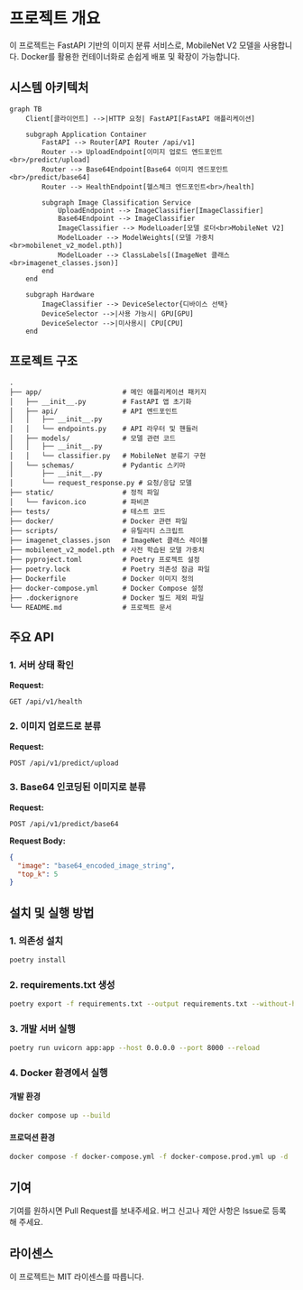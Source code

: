 # 프로젝트 개요
이 프로젝트는 FastAPI 기반의 이미지 분류 서비스로, MobileNet V2 모델을 사용합니다. Docker를 활용한 컨테이너화로 손쉽게 배포 및 확장이 가능합니다.

## 시스템 아키텍처
```mermaid
graph TB
    Client[클라이언트] -->|HTTP 요청| FastAPI[FastAPI 애플리케이션]
    
    subgraph Application Container
        FastAPI --> Router[API Router /api/v1]
        Router --> UploadEndpoint[이미지 업로드 엔드포인트<br>/predict/upload]
        Router --> Base64Endpoint[Base64 이미지 엔드포인트<br>/predict/base64]
        Router --> HealthEndpoint[헬스체크 엔드포인트<br>/health]
        
        subgraph Image Classification Service
            UploadEndpoint --> ImageClassifier[ImageClassifier]
            Base64Endpoint --> ImageClassifier
            ImageClassifier --> ModelLoader[모델 로더<br>MobileNet V2]
            ModelLoader --> ModelWeights[(모델 가중치<br>mobilenet_v2_model.pth)]
            ModelLoader --> ClassLabels[(ImageNet 클래스<br>imagenet_classes.json)]
        end
    end

    subgraph Hardware
        ImageClassifier --> DeviceSelector{디바이스 선택}
        DeviceSelector -->|사용 가능시| GPU[GPU]
        DeviceSelector -->|미사용시| CPU[CPU]
    end
```

## 프로젝트 구조
```
.
├── app/                    # 메인 애플리케이션 패키지
│   ├── __init__.py         # FastAPI 앱 초기화
│   ├── api/                # API 엔드포인트
│   │   ├── __init__.py
│   │   └── endpoints.py    # API 라우터 및 핸들러
│   ├── models/             # 모델 관련 코드
│   │   ├── __init__.py
│   │   └── classifier.py   # MobileNet 분류기 구현
│   └── schemas/            # Pydantic 스키마
│       ├── __init__.py
│       └── request_response.py # 요청/응답 모델
├── static/                 # 정적 파일
│   └── favicon.ico         # 파비콘
├── tests/                  # 테스트 코드
├── docker/                 # Docker 관련 파일
├── scripts/                # 유틸리티 스크립트
├── imagenet_classes.json   # ImageNet 클래스 레이블
├── mobilenet_v2_model.pth  # 사전 학습된 모델 가중치
├── pyproject.toml          # Poetry 프로젝트 설정
├── poetry.lock             # Poetry 의존성 잠금 파일
├── Dockerfile              # Docker 이미지 정의
├── docker-compose.yml      # Docker Compose 설정
├── .dockerignore           # Docker 빌드 제외 파일
└── README.md               # 프로젝트 문서
```

## 주요 API

### 1. 서버 상태 확인
**Request:**
```http
GET /api/v1/health
```

### 2. 이미지 업로드로 분류
**Request:**
```http
POST /api/v1/predict/upload
```

### 3. Base64 인코딩된 이미지로 분류
**Request:**
```http
POST /api/v1/predict/base64
```
**Request Body:**
```json
{
  "image": "base64_encoded_image_string",
  "top_k": 5
}
```

## 설치 및 실행 방법

### 1. 의존성 설치
```bash
poetry install
```

### 2. requirements.txt 생성
```bash
poetry export -f requirements.txt --output requirements.txt --without-hashes
```

### 3. 개발 서버 실행
```bash
poetry run uvicorn app:app --host 0.0.0.0 --port 8000 --reload
```

### 4. Docker 환경에서 실행

#### 개발 환경
```bash
docker compose up --build
```

#### 프로덕션 환경
```bash
docker compose -f docker-compose.yml -f docker-compose.prod.yml up -d
```

## 기여
기여를 원하시면 Pull Request를 보내주세요. 버그 신고나 제안 사항은 Issue로 등록해 주세요.

## 라이센스
이 프로젝트는 MIT 라이센스를 따릅니다.


